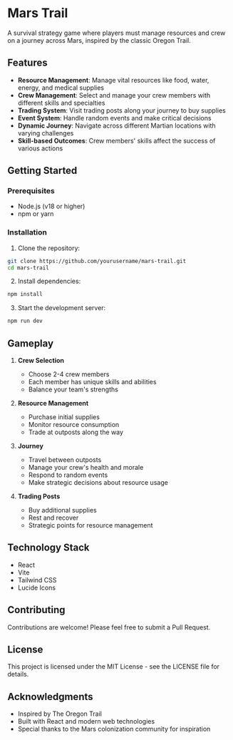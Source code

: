 # Mars Trail

A survival strategy game where players must manage resources and crew on a journey across Mars, inspired by the classic Oregon Trail.

## Features

- **Resource Management**: Manage vital resources like food, water, energy, and medical supplies
- **Crew Management**: Select and manage your crew members with different skills and specialties
- **Trading System**: Visit trading posts along your journey to buy supplies
- **Event System**: Handle random events and make critical decisions
- **Dynamic Journey**: Navigate across different Martian locations with varying challenges
- **Skill-based Outcomes**: Crew members' skills affect the success of various actions

## Getting Started

### Prerequisites

- Node.js (v18 or higher)
- npm or yarn

### Installation

1. Clone the repository:
```bash
git clone https://github.com/yourusername/mars-trail.git
cd mars-trail
```

2. Install dependencies:
```bash
npm install
```

3. Start the development server:
```bash
npm run dev
```

## Gameplay

1. **Crew Selection**
   - Choose 2-4 crew members
   - Each member has unique skills and abilities
   - Balance your team's strengths

2. **Resource Management**
   - Purchase initial supplies
   - Monitor resource consumption
   - Trade at outposts along the way

3. **Journey**
   - Travel between outposts
   - Manage your crew's health and morale
   - Respond to random events
   - Make strategic decisions about resource usage

4. **Trading Posts**
   - Buy additional supplies
   - Rest and recover
   - Strategic points for resource management

## Technology Stack

- React
- Vite
- Tailwind CSS
- Lucide Icons

## Contributing

Contributions are welcome! Please feel free to submit a Pull Request.

## License

This project is licensed under the MIT License - see the LICENSE file for details.

## Acknowledgments

- Inspired by The Oregon Trail
- Built with React and modern web technologies
- Special thanks to the Mars colonization community for inspiration
